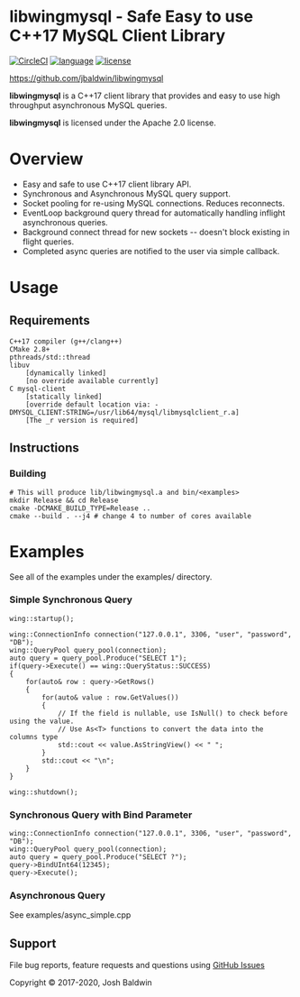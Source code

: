 libwingmysql - Safe Easy to use C++17 MySQL Client Library
==========================================================

[![CircleCI](https://circleci.com/gh/jbaldwin/libwingmysql/tree/master.svg?style=svg)](https://circleci.com/gh/jbaldwin/libwingmysql/tree/master)
[![language][badge.language]][language]
[![license][badge.license]][license]

[badge.language]: https://img.shields.io/badge/language-C%2B%2B17-yellow.svg
[badge.license]: https://img.shields.io/badge/license-Apache--2.0-blue

[language]: https://en.wikipedia.org/wiki/C%2B%2B17
[license]: https://en.wikipedia.org/wiki/Apache_License

https://github.com/jbaldwin/libwingmysql

**libwingmysql** is a C++17 client library that provides and easy to use high throughput asynchronous MySQL queries.

**libwingmysql** is licensed under the Apache 2.0 license.

# Overview #
* Easy and safe to use C++17 client library API.
* Synchronous and Asynchronous MySQL query support.
* Socket pooling for re-using MySQL connections.  Reduces reconnects.
* EventLoop background query thread for automatically handling inflight asynchronous queries.
* Background connect thread for new sockets -- doesn't block existing in flight queries.
* Completed async queries are notified to the user via simple callback.

# Usage #

## Requirements
    C++17 compiler (g++/clang++)
    CMake 2.8+
    pthreads/std::thread
    libuv
        [dynamically linked]
        [no override available currently]
    C mysql-client
        [statically linked]
        [override default location via: -DMYSQL_CLIENT:STRING=/usr/lib64/mysql/libmysqlclient_r.a]
        [The _r version is required]

## Instructions

### Building
    # This will produce lib/libwingmysql.a and bin/<examples>
    mkdir Release && cd Release
    cmake -DCMAKE_BUILD_TYPE=Release ..
    cmake --build . --j4 # change 4 to number of cores available

# Examples

See all of the examples under the examples/ directory.

### Simple Synchronous Query
    wing::startup();
    
    wing::ConnectionInfo connection("127.0.0.1", 3306, "user", "password", "DB");
    wing::QueryPool query_pool(connection);
    auto query = query_pool.Produce("SELECT 1");
    if(query->Execute() == wing::QueryStatus::SUCCESS)
    {
        for(auto& row : query->GetRows()
        {
            for(auto& value : row.GetValues())
            {
                // If the field is nullable, use IsNull() to check before using the value.
                // Use As<T> functions to convert the data into the columns type
                std::cout << value.AsStringView() << " ";
            }
            std::cout << "\n";
        }
    }
    
    wing::shutdown();

### Synchronous Query with Bind Parameter
    wing::ConnectionInfo connection("127.0.0.1", 3306, "user", "password", "DB");
    wing::QueryPool query_pool(connection);
    auto query = query_pool.Produce("SELECT ?");
    query->BindUInt64(12345);
    query->Execute();

### Asynchronous Query

See examples/async_simple.cpp

## Support

File bug reports, feature requests and questions using [GitHub Issues](https://github.com/jbaldwin/libwingmysql/issues)

Copyright © 2017-2020, Josh Baldwin
